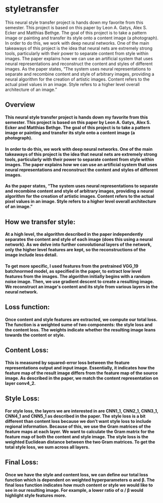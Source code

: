 # styletransfer
This neural style transfer project is hands down my favorite from this semester. This project is based on this paper by Leon A. Gatys, Alex S. Ecker and Matthias Bethge. The goal of this project is to take a pattern image or painting and transfer its style onto a content image (a photograph).  In order to do this, we work with deep neural networks. One of the main takeaways of this project is the idea that neural nets are extremely strong tools, particularly with their power to separate content from style within images. The paper explains how we can use an artificial system that uses neural representations and reconstruct the content and styles of different images.  As the paper states, “The system uses neural representations to separate and recombine content and style of arbitrary images, providing a neural algorithm for the creation of artistic images. Content refers to the actual pixel values in an image. Style refers to a higher level overall architecture of an image.”

## Overview
#### This neural style transfer project is hands down my favorite from this semester. This project is based on this paper by Leon A. Gatys, Alex S. Ecker and Matthias Bethge. The goal of this project is to take a pattern image or painting and transfer its style onto a content image (a photograph).

#### In order to do this, we work with deep neural networks. One of the main takeaways of this project is the idea that neural nets are extremely strong tools, particularly with their power to separate content from style within images. The paper explains how we can use an artificial system that uses neural representations and reconstruct the content and styles of different images.

#### As the paper states, “The system uses neural representations to separate and recombine content and style of arbitrary images, providing a neural algorithm for the creation of artistic images. Content refers to the actual pixel values in an image. Style refers to a higher level overall architecture of an image.”

## How we transfer style:
#### At a high level, the algorithm described in the paper independently separates the content and style of each image (does this using a neural network). As we delve into further convolutional layers of the network, only the higher level features are kept, so the reconstructions of the image include less detail.

#### To get more specific, I used features from the pretrained VGG_19 batchnormed model, as specified in the paper, to extract low level features from the images. The algorithm initially begins with a random noise image. Then, we use gradient descent to create a resulting image. We reconstruct an image's content and its style from various layers in the neural network.

## Loss function:
#### Once content and style features are extracted, we compute our total loss. The function is a weighted sume of two components: the style loss and the content loss. The weights indicate whether the resulting image leans towards the content or style.

## Content Loss:
#### This is measured by squared-error loss between the feature representations output and input image. Essentially, it indicates how the feature map of the result image differs from the feature map of the source image. As described in the paper, we match the content representation on layer conv4_2.

## Style Loss:
#### For style loss, the layers we are interested in are CNN1_1, CNN2_1, CNN3_1, CNN4_1 and CNN5_1 as described in the paper. The style loss is a bit different than content loss because we don’t want style loss to include regional information. Because of this, we use the Gram matrices of the feature maps at each layer. We want to calculate the Gram matrix for the feature map of both the content and style image. The style loss is the weighted Euclidean distance between the two Gram matrices. To get the total style loss, we sum across all layers.

## Final Loss:
#### Once we have the style and content loss, we can define our total loss function which is dependent on weighted hyperparameters α and β. The final loss function indicates how much content or style we would like to see in our resulting image. For example, a lower ratio of α / β would highlight style features more.

